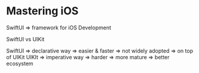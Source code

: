 # Mastering iOS

SwiftUI => framework for iOS Development

SwiftUI vs UIKit

SwiftUI => declarative way => easier & faster => not widely adopted => on top of UIKit
UIKIt => imperative way => harder => more mature => better ecosystem
